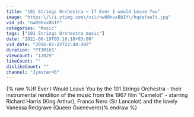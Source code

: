 ```yaml
---
title: "101 Strings Orchestra ~ If Ever I would Leave You"
image: "https:\/\/i.ytimg.com\/vi\/nw09hvxBbIY\/hqdefault.jpg"
vid_id: "nw09hvxBbIY"
categories: "Music"
tags: ["101 Strings Orchestra music"]
date: "2021-06-19T05:10:18+03:00"
vid_date: "2016-02-22T22:48:49Z"
duration: "PT3M16S"
viewcount: "12029"
likeCount: ""
dislikeCount: ""
channel: "Jymster46"
---
```

{% raw %}If Ever I Would Leave You by the 101 Strings Orchestra - their instrumental rendition of the music from the 1967 film &quot;Camelot&quot; - starring Richard Harris (King Arthur), Franco Nero (Sir Lancelot) and the lovely Vanessa Redgrave (Queen Guenevere){% endraw %}
